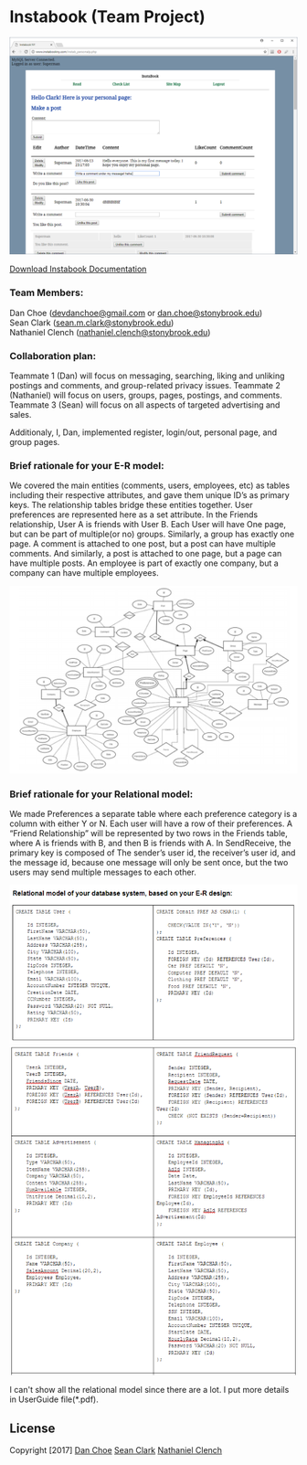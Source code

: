 # Instabook (Team Project)

![Instabook](https://github.com/dan-choe/Instabook/blob/master/screenshots/Capture4.PNG "Instabook")

[Download Instabook Documentation](https://github.com/dan-choe/Instabook/blob/master/InstabookDocumentation.pdf)

### Team Members:
Dan Choe (devdanchoe@gmail.com or dan.choe@stonybrook.edu)  
Sean Clark (sean.m.clark@stonybrook.edu)  
Nathaniel Clench (nathaniel.clench@stonybrook.edu)  


### Collaboration plan:

Teammate 1 (Dan) will focus on messaging, searching, liking and unliking postings and comments, and group-related privacy issues.
Teammate 2 (Nathaniel) will focus on users, groups, pages, postings, and comments.
Teammate 3 (Sean) will focus on all aspects of targeted advertising and sales.

Additionaly, I, Dan, implemented register, login/out, personal page, and group pages.


### Brief rationale for your E-R model:

We covered the main entities (comments, users, employees, etc) as tables including their respective attributes, and gave them unique ID’s as primary keys. The relationship tables bridge these entities together. User preferences are represented here as a set attribute. In the Friends relationship, User A is friends with User B. Each User will have One page, but can be part of multiple(or no) groups. Similarly, a group has exactly one page. A comment is attached to one post, but a post can have multiple comments. And similarly, a post is attached to one page, but a page can have multiple posts. An employee is part of exactly one company, but a company can have multiple employees.

![ERmodel](https://github.com/dan-choe/Instabook/blob/master/screenshots/erdiagram.PNG "ERmodel")


### Brief rationale for your Relational model:

We made Preferences a separate table where each preference category is a column with either Y or N. Each user will have a row of their preferences. A “Friend Relationship” will be represented by two rows in the Friends table, where A is friends with B, and then B is friends with A. In SendReceive, the primary key is composed of The sender’s user id, the receiver’s user id, and the message id, because one message will only be sent once, but the two users may send multiple messages to each other.

![RelationalModel](https://github.com/dan-choe/Instabook/blob/master/screenshots/relation1.PNG "RelationalModel")
![RelationalModel](https://github.com/dan-choe/Instabook/blob/master/screenshots/relation2.PNG "RelationalModel")

I can't show all the relational model since there are a lot. I put more details in UserGuide file(*.pdf).

## License
Copyright [2017] [Dan Choe](https://github.com/dan-choe) [Sean Clark](sean.m.clark@stonybrook.edu) [Nathaniel Clench](nathaniel.clench@stonybrook.edu)


